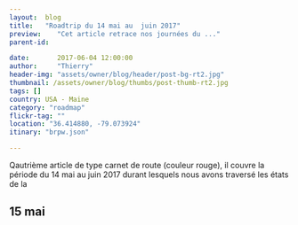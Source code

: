 ```yaml
---
layout:  blog
title:   "Roadtrip du 14 mai au  juin 2017"
preview:    "Cet article retrace nos journées du ..."
parent-id:  

date:       2017-06-04 12:00:00
author:     "Thierry"
header-img: "assets/owner/blog/header/post-bg-rt2.jpg"
thumbnail: /assets/owner/blog/thumbs/post-thumb-rt2.jpg
tags: []
country: USA - Maine
category: "roadmap"
flickr-tag: ""
location: "36.414880, -79.073924"
itinary: "brpw.json"

---
```


Qautrième article de type carnet de route (couleur rouge), il couvre la période du 14 mai au    juin 2017 durant lesquels nous avons traversé les états de la 


## 15 mai






